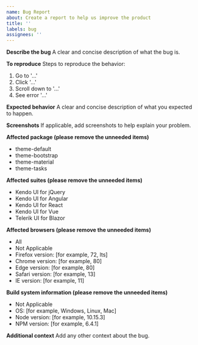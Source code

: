 ```yaml
---
name: Bug Report
about: Create a report to help us improve the product
title: ''
labels: bug
assignees: ''
---
```


**Describe the bug**
A clear and concise description of what the bug is.

**To reproduce**
Steps to reproduce the behavior:

1. Go to '...'
1. Click '...'
1. Scroll down to '...'
1. See error '...'

**Expected behavior**
A clear and concise description of what you expected to happen.

**Screenshots**
If applicable, add screenshots to help explain your problem.

**Affected package (please remove the unneeded items)**
* theme-default
* theme-bootstrap
* theme-material
* theme-tasks

**Affected suites (please remove the unneeded items)**
* Kendo UI for jQuery
* Kendo UI for Angular
* Kendo UI for React
* Kendo UI for Vue
* Telerik UI for Blazor

**Affected browsers (please remove the unneeded items)**
* All
* Not Applicable
* Firefox version: [for example, 72, lts]
* Chrome version: [for example, 80]
* Edge version: [for example, 80]
* Safari version: [for example, 13]
* IE version: [for example, 11]

**Build system information (please remove the unneeded items)**
* Not Applicable
* OS: [for example, Windows, Linux, Mac]
* Node version: [for example, 10.15.3]
* NPM version: [for example, 6.4.1]

**Additional context**
Add any other context about the bug.
